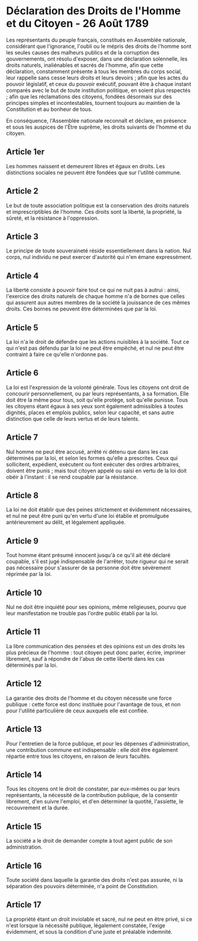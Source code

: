 # Déclaration des Droits de l'Homme et du Citoyen - 26 Août 1789

Les représentants du peuple français, constitués en Assemblée nationale, considérant que l'ignorance, l'oubli ou le mépris des droits de l'homme sont les seules causes des malheurs publics et de la corruption des gouvernements, ont résolu d'exposer, dans une déclaration solennelle, les droits naturels, inaliénables et sacrés de l'homme, afin que cette déclaration, constamment présente à tous les membres du corps social, leur rappelle sans cesse leurs droits et leurs devoirs ; afin que les actes du pouvoir législatif, et ceux du pouvoir exécutif, pouvant être à chaque instant comparés avec le but de toute institution politique, en soient plus respectés ; afin que les réclamations des citoyens, fondées désormais sur des principes simples et incontestables, tournent toujours au maintien de la Constitution et au bonheur de tous.

En conséquence, l'Assemblée nationale reconnaît et déclare, en présence et sous les auspices de l'Être suprême, les droits suivants de l'homme et du citoyen.

## Article 1er

Les hommes naissent et demeurent libres et égaux en droits. Les distinctions sociales ne peuvent être fondées que sur l'utilité commune.

## Article 2

Le but de toute association politique est la conservation des droits naturels et imprescriptibles de l'homme. Ces droits sont la liberté, la propriété, la sûreté, et la résistance à l'oppression.

## Article 3

Le principe de toute souveraineté réside essentiellement dans la nation. Nul corps, nul individu ne peut exercer d'autorité qui n'en émane expressément.

## Article 4

La liberté consiste à pouvoir faire tout ce qui ne nuit pas à autrui : ainsi, l'exercice des droits naturels de chaque homme n'a de bornes que celles qui assurent aux autres membres de la société la jouissance de ces mêmes droits. Ces bornes ne peuvent être déterminées que par la loi.

## Article 5

La loi n'a le droit de défendre que les actions nuisibles à la société. Tout ce qui n'est pas défendu par la loi ne peut être empêché, et nul ne peut être contraint à faire ce qu'elle n'ordonne pas.

## Article 6

La loi est l'expression de la volonté générale. Tous les citoyens ont droit de concourir personnellement, ou par leurs représentants, à sa formation. Elle doit être la même pour tous, soit qu'elle protège, soit qu'elle punisse. Tous les citoyens étant égaux à ses yeux sont également admissibles à toutes dignités, places et emplois publics, selon leur capacité, et sans autre distinction que celle de leurs vertus et de leurs talents.

## Article 7

Nul homme ne peut être accusé, arrêté ni détenu que dans les cas déterminés par la loi, et selon les formes qu'elle a prescrites. Ceux qui sollicitent, expédient, exécutent ou font exécuter des ordres arbitraires, doivent être punis ; mais tout citoyen appelé ou saisi en vertu de la loi doit obéir à l'instant : il se rend coupable par la résistance.

## Article 8

La loi ne doit établir que des peines strictement et évidemment nécessaires, et nul ne peut être puni qu'en vertu d'une loi établie et promulguée antérieurement au délit, et légalement appliquée.

## Article 9

Tout homme étant présumé innocent jusqu'à ce qu'il ait été déclaré coupable, s'il est jugé indispensable de l'arrêter, toute rigueur qui ne serait pas nécessaire pour s'assurer de sa personne doit être sévèrement réprimée par la loi.

## Article 10

Nul ne doit être inquiété pour ses opinions, même religieuses, pourvu que leur manifestation ne trouble pas l'ordre public établi par la loi.

## Article 11

La libre communication des pensées et des opinions est un des droits les plus précieux de l'homme : tout citoyen peut donc parler, écrire, imprimer librement, sauf à répondre de l'abus de cette liberté dans les cas déterminés par la loi.

## Article 12

La garantie des droits de l'homme et du citoyen nécessite une force publique : cette force est donc instituée pour l'avantage de tous, et non pour l'utilité particulière de ceux auxquels elle est confiée.

## Article 13

Pour l'entretien de la force publique, et pour les dépenses d'administration, une contribution commune est indispensable : elle doit être également répartie entre tous les citoyens, en raison de leurs facultés.

## Article 14

Tous les citoyens ont le droit de constater, par eux-mêmes ou par leurs représentants, la nécessité de la contribution publique, de la consentir librement, d'en suivre l'emploi, et d'en déterminer la quotité, l'assiette, le recouvrement et la durée.

## Article 15

La société a le droit de demander compte à tout agent public de son administration.

## Article 16

Toute société dans laquelle la garantie des droits n'est pas assurée, ni la séparation des pouvoirs déterminée, n'a point de Constitution.

## Article 17

La propriété étant un droit inviolable et sacré, nul ne peut en être privé, si ce n'est lorsque la nécessité publique, légalement constatée, l'exige évidemment, et sous la condition d'une juste et préalable indemnité.